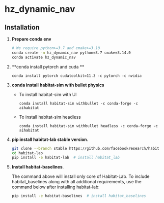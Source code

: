 # hz_dynamic_nav

## Installation

1. **Prepare conda env**
   ```bash
   # We require python>=3.7 and cmake>=3.10
   conda create -n hz_dynamic_nav python=3.7 cmake=3.14.0
   conda activate hz_dynamic_nav
   ```
   
1. **conda install pytorch and cuda **
      ```
      conda install pytorch cudatoolkit=11.3 -c pytorch -c nvidia
      ```

1. **conda install habitat-sim with bullet physics**
   - To install habitat-sim with UI
      ```
      conda install habitat-sim withbullet -c conda-forge -c aihabitat
      ```
      
   - To install habitat-sim headless
      ```
      conda install habitat-sim withbullet headless -c conda-forge -c aihabitat
      ```

1. **pip install habitat-lab stable version**.

      ```bash
      git clone --branch stable https://github.com/facebookresearch/habitat-lab.git
      cd habitat-lab
      pip install -e habitat-lab  # install habitat_lab
      ```
1. **Install habitat-baselines**.

    The command above will install only core of Habitat-Lab. To include habitat_baselines along with all additional requirements, use the command below after installing habitat-lab:

      ```bash
      pip install -e habitat-baselines  # install habitat_baselines
      ```
